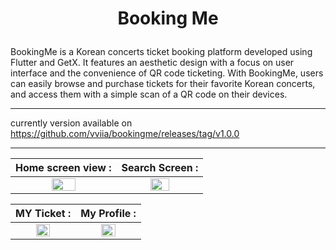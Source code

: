 # <p align= center> Booking Me </p>



BookingMe is a Korean concerts ticket booking platform developed using Flutter and GetX. It features an aesthetic design with a focus on user interface and the convenience of QR code ticketing. With BookingMe, users can easily browse and purchase tickets for their favorite Korean concerts, and access them with a simple scan of a QR code on their devices.

________________________________________________________________
currently version available on https://github.com/vviia/bookingme/releases/tag/v1.0.0


______________________________________________________________________________


| Home screen view : | Search Screen : |
| :---: | :---: | 
| <img src="https://user-images.githubusercontent.com/86775678/209114672-f17a74c5-960d-4179-93f6-500e8dd25958.png" width=50% height=50%> | <img src="https://user-images.githubusercontent.com/86775678/209115594-9d50b3bc-ac51-4cfc-bea2-4bf49c1b6759.png" width=50% height=50%> |



| MY Ticket : | My Profile : |
| :---: | :---: | 
| <img src="https://user-images.githubusercontent.com/86775678/209115380-7b0681f8-6a82-4ba7-8468-dc83117e5092.png" width=50% height=50%> | <img src="https://user-images.githubusercontent.com/86775678/209115466-939ae641-3d55-4b7e-83cb-71e2affe9aee.png" width=50% height=50%> |
